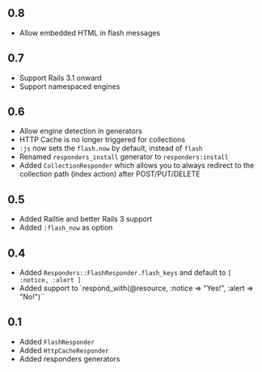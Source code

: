 ## 0.8

* Allow embedded HTML in flash messages

## 0.7

* Support Rails 3.1 onward
* Support namespaced engines

## 0.6

* Allow engine detection in generators
* HTTP Cache is no longer triggered for collections
* `:js` now sets the `flash.now` by default, instead of `flash`
* Renamed `responders_install` generator to `responders:install`
* Added `CollectionResponder` which allows you to always redirect to the collection path
  (index action) after POST/PUT/DELETE

## 0.5

* Added Railtie and better Rails 3 support
* Added `:flash_now` as option

## 0.4

* Added `Responders::FlashResponder.flash_keys` and default to `[ :notice, :alert ]`
* Added support to `respond_with(@resource, :notice => "Yes!", :alert => "No!")``

## 0.1

* Added `FlashResponder`
* Added `HttpCacheResponder`
* Added responders generators
